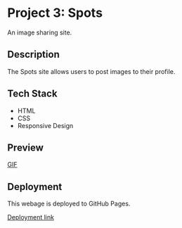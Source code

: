 # Project 3: Spots

An image sharing site.

## Description

The Spots site allows users to post images to their profile. 
  
## Tech Stack

* HTML
* CSS
* Responsive Design

## Preview

[GIF](https://photos.app.goo.gl/irxfYfS7KjnFXrDp6)

## Deployment

This webage is deployed to GitHub Pages.

[Deployment link](https://scottstraube.github.io/se_project_spots/)


